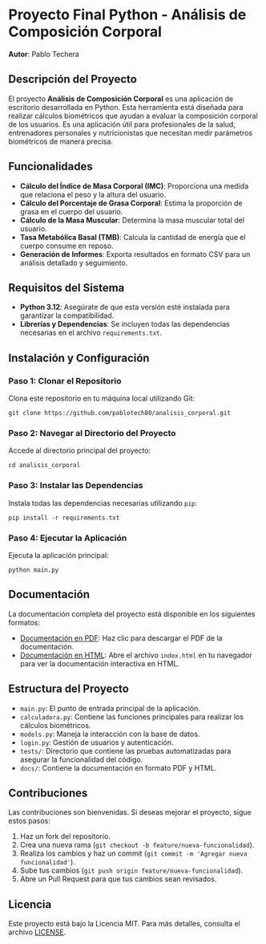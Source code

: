 <h1>Proyecto Final Python - Análisis de Composición Corporal</h1>

<p><strong>Autor</strong>: Pablo Techera</p>

<h2>Descripción del Proyecto</h2>

<p>El proyecto <strong>Análisis de Composición Corporal</strong> es una aplicación de escritorio desarrollada en Python. Esta herramienta está diseñada para realizar cálculos biométricos que ayudan a evaluar la composición corporal de los usuarios. Es una aplicación útil para profesionales de la salud, entrenadores personales y nutricionistas que necesitan medir parámetros biométricos de manera precisa.</p>

<h2>Funcionalidades</h2>

<ul>
    <li><strong>Cálculo del Índice de Masa Corporal (IMC)</strong>: Proporciona una medida que relaciona el peso y la altura del usuario.</li>
    <li><strong>Cálculo del Porcentaje de Grasa Corporal</strong>: Estima la proporción de grasa en el cuerpo del usuario.</li>
    <li><strong>Cálculo de la Masa Muscular</strong>: Determina la masa muscular total del usuario.</li>
    <li><strong>Tasa Metabólica Basal (TMB)</strong>: Calcula la cantidad de energía que el cuerpo consume en reposo.</li>
    <li><strong>Generación de Informes</strong>: Exporta resultados en formato CSV para un análisis detallado y seguimiento.</li>
</ul>

<h2>Requisitos del Sistema</h2>

<ul>
    <li><strong>Python 3.12</strong>: Asegúrate de que esta versión esté instalada para garantizar la compatibilidad.</li>
    <li><strong>Librerías y Dependencias</strong>: Se incluyen todas las dependencias necesarias en el archivo <code>requirements.txt</code>.</li>
</ul>

<h2>Instalación y Configuración</h2>

<h3>Paso 1: Clonar el Repositorio</h3>

<p>Clona este repositorio en tu máquina local utilizando Git:</p>

<pre><code>git clone https://github.com/pablotech80/analisis_corporal.git</code></pre>

<h3>Paso 2: Navegar al Directorio del Proyecto</h3>

<p>Accede al directorio principal del proyecto:</p>

<pre><code>cd analisis_corporal</code></pre>

<h3>Paso 3: Instalar las Dependencias</h3>

<p>Instala todas las dependencias necesarias utilizando <code>pip</code>:</p>

<pre><code>pip install -r requirements.txt</code></pre>

<h3>Paso 4: Ejecutar la Aplicación</h3>

<p>Ejecuta la aplicación principal:</p>

<pre><code>python main.py</code></pre>

<h2>Documentación</h2>

<p>La documentación completa del proyecto está disponible en los siguientes formatos:</p>

<ul>
    <li><a href="docs/Proyecto_Final_Python_Pablo_Techera.pdf">Documentación en PDF</a>: Haz clic para descargar el PDF de la documentación.</li>
    <li><a href="docs/html/index.html">Documentación en HTML</a>: Abre el archivo <code>index.html</code> en tu navegador para ver la documentación interactiva en HTML.</li>
</ul>

<h2>Estructura del Proyecto</h2>

<ul>
    <li><code>main.py</code>: El punto de entrada principal de la aplicación.</li>
    <li><code>calculadora.py</code>: Contiene las funciones principales para realizar los cálculos biométricos.</li>
    <li><code>models.py</code>: Maneja la interacción con la base de datos.</li>
    <li><code>login.py</code>: Gestión de usuarios y autenticación.</li>
    <li><code>tests/</code>: Directorio que contiene las pruebas automatizadas para asegurar la funcionalidad del código.</li>
    <li><code>docs/</code>: Contiene la documentación en formato PDF y HTML.</li>
</ul>

<h2>Contribuciones</h2>

<p>Las contribuciones son bienvenidas. Si deseas mejorar el proyecto, sigue estos pasos:</p>

<ol>
    <li>Haz un fork del repositorio.</li>
    <li>Crea una nueva rama (<code>git checkout -b feature/nueva-funcionalidad</code>).</li>
    <li>Realiza los cambios y haz un commit (<code>git commit -m 'Agregar nueva funcionalidad'</code>).</li>
    <li>Sube tus cambios (<code>git push origin feature/nueva-funcionalidad</code>).</li>
    <li>Abre un Pull Request para que tus cambios sean revisados.</li>
</ol>

<h2>Licencia</h2>

<p>Este proyecto está bajo la Licencia MIT. Para más detalles, consulta el archivo <a href="LICENSE">LICENSE</a>.</p>














